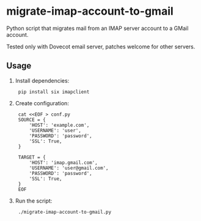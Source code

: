 migrate-imap-account-to-gmail
=============================

Python script that migrates mail from an IMAP server account to a GMail account.

Tested only with Dovecot email server, patches welcome for other servers.

Usage
-----

1. Install dependencies:

        pip install six imapclient

1. Create configuration:

        cat <<EOF > conf.py
        SOURCE = {
            'HOST': 'example.com',
            'USERNAME': 'user',
            'PASSWORD': 'password',
            'SSL': True,
        }

        TARGET = {
            'HOST': 'imap.gmail.com',
            'USERNAME': 'user@gmail.com',
            'PASSWORD': 'password',
            'SSL': True,
        }
        EOF

1. Run the script:

        ./migrate-imap-account-to-gmail.py
